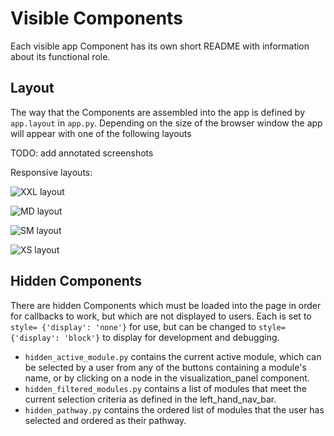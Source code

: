 # Visible Components

Each visible app Component has its own short README with information about its functional role.

## Layout

The way that the Components are assembled into the app is defined by `app.layout` in `app.py`. Depending on the size of the browser window the app will appear with one of the following layouts 

TODO: add annotated screenshots

Responsive layouts: 

![XXL layout](image/here)

![MD layout](image/here)

![SM layout](image/here)

![XS layout](image/here)


## Hidden Components

There are hidden Components which must be loaded into the page in order for callbacks to work, but which are not displayed to users. Each is set to `style= {'display': 'none'}` for use, but can be changed to `style= {'display': 'block'}` to display for development and debugging.

- `hidden_active_module.py` contains the current active module, which can be selected by a user from any of the buttons containing a module's name, or by clicking on a node in the visualization_panel component.
- `hidden_filtered_modules.py` contains a list of modules that meet the current selection criteria as defined in the left_hand_nav_bar.
- `hidden_pathway.py` contains the ordered list of modules that the user has selected and ordered as their pathway.



